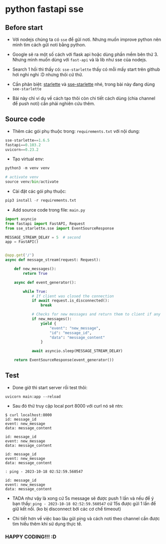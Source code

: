 # python fastapi sse

## Before start

- Với nodejs chúng ta có `sse` để gửi noti. Nhưng muốn improve python nên mình tìm cách gửi noti bằng python.

- Google sẽ ra một số cách với flask api hoặc dùng phần mềm bên thứ 3. Nhưng mình muốn dùng với `fast-api` và là lib như sse của nodejs.

- Search 1 hồi thì thấy có: `sse-starlette` thấy có mỗi mấy start trên github hơi nghi nghi :D nhưng thôi cứ thử.

- Cần phân biệt: [starlette](https://github.com/encode/starlette) và [sse-starlette](https://github.com/sysid/sse-starlette) nhé, trong bài này đang dùng `see-starlette`

- Bài này chỉ ví dụ về cách tạo thôi còn chi tiết cách dùng (chia channel để push noti) cần phải nghiên cứu thêm.

## Source code

- Thêm các gói phụ thuộc trong: `requirements.txt` với nội dung:

```python linenums="1"
sse-starlette==1.6.5
fastapi==0.103.2
uvicorn==0.23.2
```

- Tạo virtual env:

```python linenums="1"
python3 -m venv venv

# activate venv
source venv/bin/activate
```

- Cài đặt các gói phụ thuộc:

```python linenums="1"
pip3 install -r requirements.txt
```

- Add source code trong file: `main.py`

```python linenums="1"
import asyncio
from fastapi import FastAPI, Request
from sse_starlette.sse import EventSourceResponse

MESSAGE_STREAM_DELAY = 5  # second
app = FastAPI()


@app.get('/')
async def message_stream(request: Request):

    def new_messages():
        return True

    async def event_generator():

        while True:
            # If client was closed the connection
            if await request.is_disconnected():
                break

            # Checks for new messages and return them to client if any
            if new_messages():
                yield {
                    "event": "new_message",
                    "id": "message_id",
                    "data": "message_content"
                }

            await asyncio.sleep(MESSAGE_STREAM_DELAY)

    return EventSourceResponse(event_generator())
```

## Test

- Done giờ thì start server rồi test thôi:

```linenums="1"
uvicorn main:app --reload
```

- Sau đó thử truy cập local port 8000 với curl nó sẽ ntn:

```linenums="1"
$ curl localhost:8000
id: message_id
event: new_message
data: message_content

id: message_id
event: new_message
data: message_content

id: message_id
event: new_message
data: message_content

: ping - 2023-10-18 02:52:59.560547

id: message_id
event: new_message
data: message_content
```

- TADA như vậy là xong cứ 5s message sẽ được push 1 lần và nếu để ý bạn thấy: `ping - 2023-10-18 02:52:59.560547` cứ 15s được gửi 1 lần để giữ kết nối. (ko bị disconnect bởi các cơ chế timeout)

- Chi tiết hơn về việc bao lâu gửi ping và cách noti theo channel cần được tìm hiểu thêm khi sử dụng thực tế.

### HAPPY CODING!!! :D
